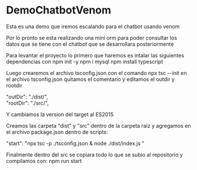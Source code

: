 # DemoChatbotVenom
Esta es una demo que iremos escalando para el chatbot usando venom 

Por lo pronto se esta realizando una mini orm para poder consultar los datos que se tiene con el chatbot que se desarrollara posteriormente

Para levantar el proyecto lo primero que haremos es intalar las siguientes dependencias con 
 npm init -y
 npm i mysql
 npm install typescript

Luego crearemos el archivo tsconfig.json con el comando npx tsc --init
en el archivo tsconfig.json quitamos el comentario y editamos el outdir y rootdir

  "outDir": "./dist/",    
  "rootDir": "./src/",
  
Y cambiamos la version del target al ES2015

Creamos las carpeta "dist" y "src" dentro de la carpeta raiz
y agregamos en el archivo package.json dentro de scripts:
  
  "start": "npx tsc -p ./tsconfig.json & node ./dist/index.js "
  
Finalmente dentro del src se copiara todo lo que se subio al repositorio
y compilamos con:
  npm run start
